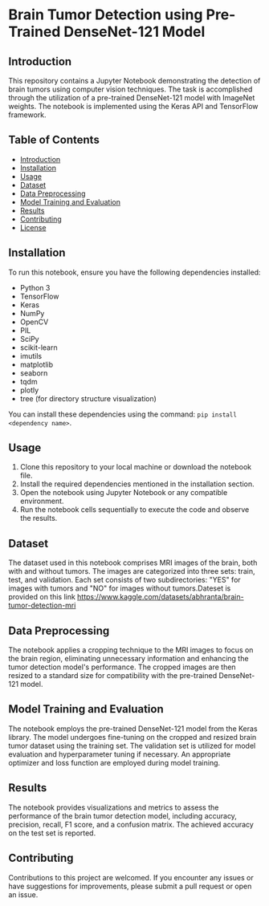 # Brain Tumor Detection using Pre-Trained DenseNet-121 Model

## Introduction
This repository contains a Jupyter Notebook demonstrating the detection of brain tumors using computer vision techniques. The task is accomplished through the utilization of a pre-trained DenseNet-121 model with ImageNet weights. The notebook is implemented using the Keras API and TensorFlow framework.

## Table of Contents
- [Introduction](#introduction)
- [Installation](#installation)
- [Usage](#usage)
- [Dataset](#dataset)
- [Data Preprocessing](#data-preprocessing)
- [Model Training and Evaluation](#model-training-and-evaluation)
- [Results](#results)
- [Contributing](#contributing)
- [License](#license)

## Installation
To run this notebook, ensure you have the following dependencies installed:
- Python 3
- TensorFlow
- Keras
- NumPy
- OpenCV
- PIL
- SciPy
- scikit-learn
- imutils
- matplotlib
- seaborn
- tqdm
- plotly
- tree (for directory structure visualization)

You can install these dependencies using the command: `pip install <dependency name>`.

## Usage
1. Clone this repository to your local machine or download the notebook file.
2. Install the required dependencies mentioned in the installation section.
3. Open the notebook using Jupyter Notebook or any compatible environment.
4. Run the notebook cells sequentially to execute the code and observe the results.

## Dataset
The dataset used in this notebook comprises MRI images of the brain, both with and without tumors. The images are categorized into three sets: train, test, and validation. Each set consists of two subdirectories: "YES" for images with tumors and "NO" for images without tumors.Dateset is provided on this link https://www.kaggle.com/datasets/abhranta/brain-tumor-detection-mri

## Data Preprocessing
The notebook applies a cropping technique to the MRI images to focus on the brain region, eliminating unnecessary information and enhancing the tumor detection model's performance. The cropped images are then resized to a standard size for compatibility with the pre-trained DenseNet-121 model.

## Model Training and Evaluation
The notebook employs the pre-trained DenseNet-121 model from the Keras library. The model undergoes fine-tuning on the cropped and resized brain tumor dataset using the training set. The validation set is utilized for model evaluation and hyperparameter tuning if necessary. An appropriate optimizer and loss function are employed during model training.

## Results
The notebook provides visualizations and metrics to assess the performance of the brain tumor detection model, including accuracy, precision, recall, F1 score, and a confusion matrix. The achieved accuracy on the test set is reported.

## Contributing
Contributions to this project are welcomed. If you encounter any issues or have suggestions for improvements, please submit a pull request or open an issue.


